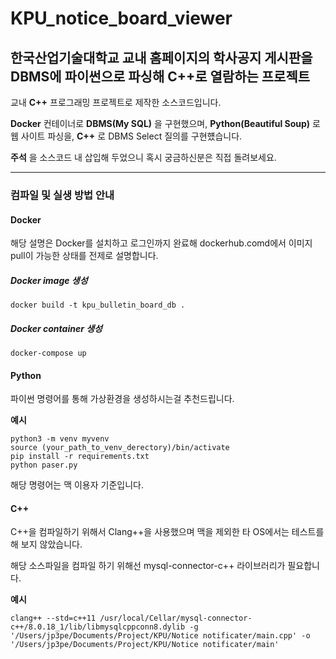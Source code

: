 # KPU_notice_board_viewer
## 한국산업기술대학교 교내 홈페이지의 학사공지 게시판을 DBMS에 파이썬으로 파싱해 C++로 열람하는 프로젝트
교내 **C++** 프로그래밍 프로젝트로 제작한 소스코드입니다.

**Docker** 컨테이너로 **DBMS(My SQL)** 을 구현했으며,
**Python(Beautiful Soup)** 로 웹 사이트 파싱을,
**C++** 로 DBMS Select 질의를 구현헀습니다.

**주석** 을 소스코드 내 삽입해 두었으니 혹시 궁금하신분은 직접 돌려보세요.

***

### 컴파일 및 실생 방법 안내
#### Docker
해당 설명은 Docker를 설치하고 로그인까지 완료해 dockerhub.comd에서 이미지 pull이 가능한 상태를 전제로 설명합니다.
##### Docker image 생성
	docker build -t kpu_bulletin_board_db .
##### Docker container 생성
	docker-compose up
	
	
#### Python
파이썬 명령어를 통해 가상환경을 생성하시는걸 추천드립니다.

**예시**

	python3 -m venv myvenv
	source (your_path_to_venv_derectory)/bin/activate
	pip install -r requirements.txt
	python paser.py
해당 명령어는 맥 이용자 기준입니다.


#### C++
C++을 컴파일하기 위해서 Clang++을 사용했으며 맥을 제외한 타 OS에서는 테스트를 해 보지 않았습니다.

해당 소스파일을 컴파일 하기 위해선 mysql-connector-c++ 라이브러리가 필요합니다.

**예시**

	clang++ --std=c++11 /usr/local/Cellar/mysql-connector-c++/8.0.18_1/lib/libmysqlcppconn8.dylib -g '/Users/jp3pe/Documents/Project/KPU/Notice notificater/main.cpp' -o '/Users/jp3pe/Documents/Project/KPU/Notice notificater/main'
